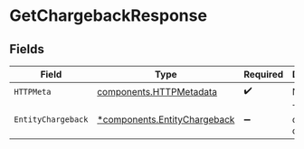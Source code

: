 # GetChargebackResponse


## Fields

| Field                                                                       | Type                                                                        | Required                                                                    | Description                                                                 |
| --------------------------------------------------------------------------- | --------------------------------------------------------------------------- | --------------------------------------------------------------------------- | --------------------------------------------------------------------------- |
| `HTTPMeta`                                                                  | [components.HTTPMetadata](../../models/components/httpmetadata.md)          | :heavy_check_mark:                                                          | N/A                                                                         |
| `EntityChargeback`                                                          | [*components.EntityChargeback](../../models/components/entitychargeback.md) | :heavy_minus_sign:                                                          | The chargeback object.                                                      |